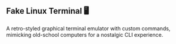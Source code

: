 ## Fake Linux Terminal 🖥️
A retro-styled graphical terminal emulator with custom commands, mimicking old-school computers for a nostalgic CLI experience.